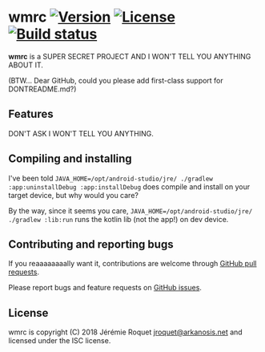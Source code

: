 # wmrc [![Version](https://img.shields.io/badge/version-v0.1.0--dev-orange.svg)](https://semver.org/spec/v2.0.0.html) [![License](https://img.shields.io/badge/license-ISC-blue.svg)](/LICENSE) [![Build status](https://travis-ci.org/Arkanosis/wmrc.svg?branch=master)](https://travis-ci.org/Arkanosis/wmrc)

**wmrc** is a SUPER SECRET PROJECT AND I WON'T TELL YOU ANYTHING ABOUT IT.

(BTW… Dear GitHub, could you please add first-class support for DONTREADME.md?)

## Features

DON'T ASK I WON'T TELL YOU ANYTHING.

## Compiling and installing

I've been told `JAVA_HOME=/opt/android-studio/jre/ ./gradlew :app:uninstallDebug :app:installDebug` does compile and install on your target device, but why would you care?

By the way, since it seems you care, `JAVA_HOME=/opt/android-studio/jre/ ./gradlew :lib:run` runs the kotlin lib (not the app!) on dev device.

## Contributing and reporting bugs

If you reaaaaaaaally want it, contributions are welcome through [GitHub pull requests](https://github.com/Arkanosis/wmrc/pulls).

Please report bugs and feature requests on [GitHub issues](https://github.com/Arkanosis/wmrc/issues).

## License

wmrc is copyright (C) 2018 Jérémie Roquet <jroquet@arkanosis.net> and licensed under the ISC license.
